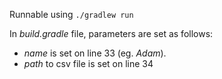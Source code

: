 Runnable using
```./gradlew run```

In *build.gradle* file, parameters are set as follows:
- *name* is set on line 33 (eg. *Adam*).
- *path* to csv file is set on line 34

